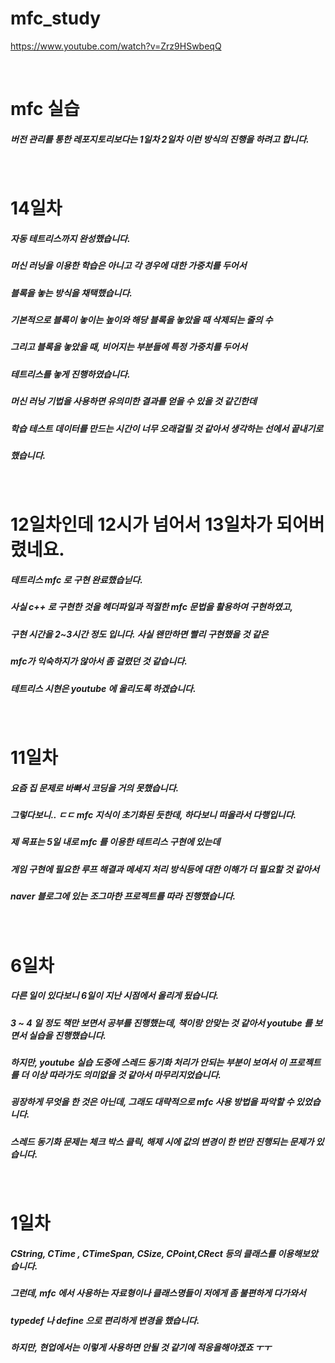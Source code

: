 # mfc_study

https://www.youtube.com/watch?v=Zrz9HSwbeqQ

</br>

# mfc 실습

##### 버전 관리를 통한 레포지토리보다는 1일차 2일차 이런 방식의 진행을 하려고 합니다.

</br>

# 14일차

##### 자동 테트리스까지 완성했습니다.
##### 머신 러닝을 이용한 학습은 아니고 각 경우에 대한 가중치를 두어서
##### 블록을 놓는 방식을 채택했습니다.

##### 기본적으로 블록이 놓이는 높이와 해당 블록을 놓았을 때 삭제되는 줄의 수
##### 그리고 블록을 놓았을 때, 비어지는 부분들에 특정 가중치를 두어서 
##### 테트리스를 놓게 진행하였습니다.

##### 머신 러닝 기법을 사용하면 유의미한 결과를 얻을 수 있을 것 같긴한데
##### 학습 테스트 데이터를 만드는 시간이 너무 오래걸릴 것 같아서 생각하는 선에서 끝내기로 
##### 했습니다. 

</br>

# 12일차인데 12시가 넘어서 13일차가 되어버렸네요.

##### 테트리스 mfc 로 구현 완료했습닏다.
##### 사실 c++ 로 구현한 것을 헤더파일과 적절한 mfc 문법을 활용하여 구현하였고,
##### 구현 시간을 2~3시간 정도 입니다. 사실 왠만하면 빨리 구현했을 것 같은
##### mfc가 익숙하지가 않아서 좀 걸렸던 것 같습니다.
##### 테트리스 시현은 youtube 에 올리도록 하겠습니다.

</br>

# 11일차

##### 요즘 집 문제로 바빠서 코딩을 거의 못했습니다.
##### 그렇다보니.. ㄷㄷ mfc 지식이 초기화된 듯한데, 하다보니 떠올라서 다행입니다.

##### 제 목표는 5일 내로 mfc 를 이용한 테트리스 구현에 있는데 
##### 게임 구현에 필요한 루프 해결과 메세지 처리 방식등에 대한 이해가 더 필요할 것 같아서
##### naver 블로그에 있는 조그마한 프로젝트를 따라 진행했습니다.
 
</br>

# 6일차

##### 다른 일이 있다보니 6일이 지난 시점에서 올리게 됬습니다.
##### 3 ~ 4 일 정도 책만 보면서 공부를 진행했는데, 책이랑 안맞는 것 같아서 youtube 를 보면서 실습을 진행했습니다.
##### 하지만,  youtube 실습 도중에 스레드 동기화 처리가 안되는 부분이 보여서 이 프로젝트를 더 이상 따라가도 의미없을 것 같아서 마무리지었습니다.
##### 굉장하게 무엇을 한 것은 아닌데, 그래도 대략적으로 mfc 사용 방법을 파악할 수 있었습니다.

##### 스레드 동기화 문제는 체크 박스 클릭, 해제 시에 값의 변경이 한 번만 진행되는 문제가 있습니다.
</br>

# 1일차

##### CString, CTime , CTimeSpan, CSize, CPoint,CRect 등의 클래스를 이용해보았습니다.

##### 그런데, mfc 에서 사용하는 자료형이나 클래스명들이 저에게 좀 불편하게 다가와서 
##### typedef 나 define 으로 편리하게 변경을 했습니다.
##### 하지만, 현업에서는 이렇게 사용하면 안될 것 같기에 적응을해야겠죠 ㅜㅜ
